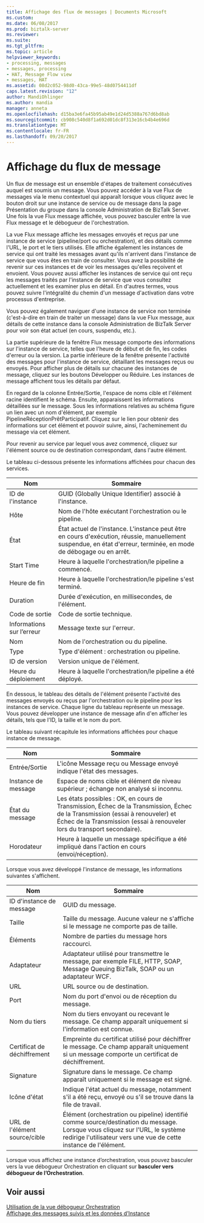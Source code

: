 ```yaml
---
title: Affichage des flux de messages | Documents Microsoft
ms.custom: 
ms.date: 06/08/2017
ms.prod: biztalk-server
ms.reviewer: 
ms.suite: 
ms.tgt_pltfrm: 
ms.topic: article
helpviewer_keywords:
- processing, messages
- messages, processing
- HAT, Message Flow view
- messages, HAT
ms.assetid: 08d2c052-98d0-43ca-99e5-48d0754411df
caps.latest.revision: "12"
author: MandiOhlinger
ms.author: mandia
manager: anneta
ms.openlocfilehash: d15ba3e6fa45b95ab49e1d24d5388a767d6bd8ab
ms.sourcegitcommit: cb908c540d8f1a692d01dc8f313e16cb4b4e696d
ms.translationtype: MT
ms.contentlocale: fr-FR
ms.lasthandoff: 09/20/2017
---
```

# <a name="viewing-message-flow"></a>Affichage du flux de message
Un flux de message est un ensemble d'étapes de traitement consécutives auquel est soumis un message. Vous pouvez accéder à la vue Flux de messages via le menu contextuel qui apparaît lorsque vous cliquez avec le bouton droit sur une instance de service ou de message dans la page Présentation du groupe dans la console Administration de BizTalk Server. Une fois la vue Flux message affichée, vous pouvez basculer entre la vue Flux message et le débogueur de l'orchestration.  
  
 La vue Flux message affiche les messages envoyés et reçus par une instance de service (pipeline/port ou orchestration), et des détails comme l'URL, le port et le tiers utilisés. Elle affiche également les instances de service qui ont traité les messages avant qu'ils n'arrivent dans l'instance de service que vous êtes en train de consulter. Vous avez la possibilité de revenir sur ces instances et de voir les messages qu'elles reçoivent et envoient. Vous pouvez aussi afficher les instances de service qui ont reçu les messages traités par l'instance de service que vous consultez actuellement et les examiner plus en détail. En d'autres termes, vous pouvez suivre l'intégralité du chemin d'un message d'activation dans votre processus d'entreprise.  
  
 Vous pouvez également naviguer d'une instance de service non terminée (c'est-à-dire en train de traiter un message) dans la vue Flux message, aux détails de cette instance dans la console Administration de BizTalk Server pour voir son état actuel (en cours, suspendu, etc.).  
  
 La partie supérieure de la fenêtre Flux message comporte des informations sur l'instance de service, telles que l'heure de début et de fin, les codes d'erreur ou la version. La partie inférieure de la fenêtre présente l'activité des messages pour l'instance de service, détaillant les messages reçus ou envoyés. Pour afficher plus de détails sur chacune des instances de message, cliquez sur les boutons Développer ou Réduire. Les instances de message affichent tous les détails par défaut.  
  
 En regard de la colonne Entrée/Sortie, l'espace de noms cible et l'élément racine identifient le schéma. Ensuite, apparaissent les informations détaillées sur le message. Sous les informations relatives au schéma figure un lien avec un nom d'élément, par exemple PipelineRéceptionPrêtParticipatif. Cliquez sur le lien pour obtenir des informations sur cet élément et pouvoir suivre, ainsi, l'acheminement du message via cet élément.  
  
 Pour revenir au service par lequel vous avez commencé, cliquez sur l'élément source ou de destination correspondant, dans l'autre élément.  
  
 Le tableau ci-dessous présente les informations affichées pour chacun des services.  
  
|Nom|Sommaire|  
|----------|--------------|  
|ID de l'instance|GUID (Globally Unique Identifier) associé à l'instance.|  
|Hôte|Nom de l'hôte exécutant l'orchestration ou le pipeline.|  
|État|État actuel de l'instance. L'instance peut être en cours d'exécution, réussie, manuellement suspendue, en état d'erreur, terminée, en mode de débogage ou en arrêt.|  
|Start Time|Heure à laquelle l'orchestration/le pipeline a commencé.|  
|Heure de fin|Heure à laquelle l'orchestration/le pipeline s'est terminé.|  
|Duration|Durée d'exécution, en millisecondes, de l'élément.|  
|Code de sortie|Code de sortie technique.|  
|Informations sur l’erreur|Message texte sur l'erreur.|  
|Nom|Nom de l'orchestration ou du pipeline.|  
|Type|Type d'élément : orchestration ou pipeline.|  
|ID de version|Version unique de l'élément.|  
|Heure du déploiement|Heure à laquelle l'orchestration/le pipeline a été déployé.|  
  
 En dessous, le tableau des détails de l'élément présente l'activité des messages envoyés ou reçus par l'orchestration ou le pipeline pour les instances de service. Chaque ligne du tableau représente un message. Vous pouvez développer une instance de message afin d'en afficher les détails, tels que l'ID, la taille et le nom du port.  
  
 Le tableau suivant récapitule les informations affichées pour chaque instance de message.  
  
|Nom|Sommaire|  
|----------|--------------|  
|Entrée/Sortie|L'icône Message reçu ou Message envoyé indique l'état des messages.|  
|Instance de message|Espace de noms cible et élément de niveau supérieur ; échange non analysé si inconnu.|  
|État du message|Les états possibles : OK, en cours de Transmission, Échec de la Transmission, Échec de la Transmission (essai à renouveler) et Échec de la Transmission (essai à renouveler lors du transport secondaire).|  
|Horodateur|Heure à laquelle un message spécifique a été impliqué dans l'action en cours (envoi/réception).|  
  
 Lorsque vous avez développé l'instance de message, les informations suivantes s'affichent.  
  
|Nom|Sommaire|  
|----------|--------------|  
|ID d'instance de message|GUID du message.|  
|Taille|Taille du message. Aucune valeur ne s'affiche si le message ne comporte pas de taille.|  
|Éléments|Nombre de parties du message hors raccourci.|  
|Adaptateur|Adaptateur utilisé pour transmettre le message, par exemple FILE, HTTP, SOAP, Message Queuing BizTalk, SOAP ou un adaptateur WCF.|  
|URL|URL source ou de destination.|  
|Port|Nom du port d'envoi ou de réception du message.|  
|Nom du tiers|Nom du tiers envoyant ou recevant le message. Ce champ apparaît uniquement si l'information est connue.|  
|Certificat de déchiffrement|Empreinte du certificat utilisé pour déchiffrer le message. Ce champ apparaît uniquement si un message comporte un certificat de déchiffrement.|  
|Signature|Signature dans le message. Ce champ apparaît uniquement si le message est signé.|  
|Icône d'état|Indique l'état actuel du message, notamment s'il a été reçu, envoyé ou s'il se trouve dans la file de travail.|  
|URL de l'élément source/cible|Élément (orchestration ou pipeline) identifié comme source/destination du message. Lorsque vous cliquez sur l'URL, le système redirige l'utilisateur vers une vue de cette instance de l'élément.|  
  
 Lorsque vous affichez une instance d’orchestration, vous pouvez basculer vers la vue débogueur Orchestration en cliquant sur **basculer vers débogueur de l’Orchestration**.  
  
## <a name="see-also"></a>Voir aussi  
 [Utilisation de la vue débogueur Orchestration](../core/working-with-the-orchestration-debugger-view.md)   
 [Affichage des messages suivis et les données d’Instance](../core/viewing-tracked-message-and-instance-data.md)